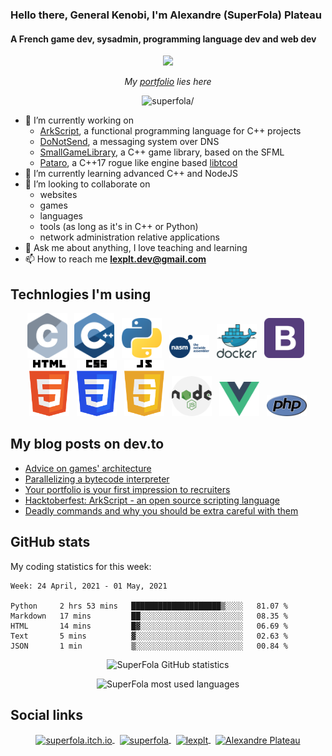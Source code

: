 ### Hello there, General Kenobi, I'm Alexandre (SuperFola) Plateau
#### A French game dev, sysadmin, programming language dev and web dev

<p align="center">
    <a href="https://superfola.github.io/"><img src=/cross_process-0.5-circle.gif width="192px" /></a>
</p>
<p align="center">
    <i>My <a href="https://superfola.github.io/">portfolio</a> lies here</i>
</p>

<p align="center">
    <img src=https://komarev.com/ghpvc/?username=superfola&color=blueviolet&style=flat-square alt=superfola/>
</p>

<p>
    <ul>
        <li>🔭 I’m currently working on
            <ul>
                <li><a href=https://github.com/ArkScript-lang/Ark>ArkScript</a>, a functional programming language for C++ projects</li>
                <li><a href=https://github.com/SuperFola/DoNotSend>DoNotSend</a>, a messaging system over DNS</li>
                <li><a href=https://github.com/SuperFola/SmallGameLibrary>SmallGameLibrary</a>, a C++ game library, based on the SFML</li>
                <li><a href=https://github.com/SuperFola/Pataro>Pataro</a>, a C++17 rogue like engine based <a href=https://github.com/libtcod/libtcod>libtcod</a></li>
            </ul>
        </li>
        <li>🌱 I’m currently learning advanced C++ and NodeJS</li>
        <li>👯 I’m looking to collaborate on
            <ul>
                <li>websites</li>
                <li>games</li>
                <li>languages</li>
                <li>tools (as long as it's in C++ or Python)</li>
                <li>network administration relative applications</li>
            </ul>
        </li>
        <li>💬 Ask me about anything, I love teaching and learning</li>
        <li>📫 How to reach me <strong><a href=mailto:lexplt.dev@gmail.com>lexplt.dev@gmail.com</a></strong></li>
    </ul>
</p>

## Technlogies I'm using
<p align="center">
    <img width="64px" src="images/c-lang.png" />&nbsp;&nbsp;
    <img width="64px" src="images/cpp-lang.png" />&nbsp;&nbsp;
    <img width="64px" src="images/python-lang.png" />&nbsp;&nbsp;
    <img width="64px" src="images/nasm-lang.png" />&nbsp;&nbsp;
    <img width="64px" src="images/docker.png" />&nbsp;&nbsp;
    <img width="64px" src="images/bootstrap.png" />&nbsp;&nbsp;
    <img width="64px" src="images/html-lang.png" />&nbsp;&nbsp;
    <img width="64px" src="images/css-lang.png" />&nbsp;&nbsp;
    <img width="64px" src="images/js-lang.png" />&nbsp;&nbsp;
    <img width="64px" src="images/nodejs.png" />&nbsp;&nbsp;
    <img width="64px" src="images/vuejs.png" />&nbsp;&nbsp;
    <img width="64px" src="images/php-lang.png" />
</p>

## My blog posts on dev.to
<!-- BLOG-POST-LIST:START -->
- [Advice on games' architecture](https://dev.to/superfola/advices-on-games-architecture-2ej7)
- [Parallelizing a bytecode interpreter](https://dev.to/superfola/parallelizing-a-bytecode-interpreter-58m8)
- [Your portfolio is your first impression to recruiters](https://dev.to/superfola/your-portfolio-is-your-first-impression-4p9o)
- [Hacktoberfest: ArkScript - an open source scripting language](https://dev.to/superfola/hacktoberfest-arkscript-an-open-source-scripting-language-kb)
- [Deadly commands and why you should be extra careful with them](https://dev.to/superfola/deadly-commands-and-why-you-should-be-extra-careful-with-them-mkp)
<!-- BLOG-POST-LIST:END -->

## GitHub stats

My coding statistics for this week:
<!--START_SECTION:waka-->
```text
Week: 24 April, 2021 - 01 May, 2021

Python     2 hrs 53 mins   ████████████████████▒░░░░   81.07 % 
Markdown   17 mins         ██░░░░░░░░░░░░░░░░░░░░░░░   08.35 % 
HTML       14 mins         █▓░░░░░░░░░░░░░░░░░░░░░░░   06.69 % 
Text       5 mins          ▓░░░░░░░░░░░░░░░░░░░░░░░░   02.63 % 
JSON       1 min           ▒░░░░░░░░░░░░░░░░░░░░░░░░   00.84 % 
```
<!--END_SECTION:waka-->
<p align="center">
    <img src=https://github-readme-stats-superfola.vercel.app/api?username=SuperFola&show_icons=true&count_private=true&theme=synthwave&include_all_commits=true alt="SuperFola GitHub statistics" />
</p>
<p align="center">
    <img src=https://github-readme-stats-superfola.vercel.app/api/top-langs/?username=SuperFola&layout=compact alt="SuperFola most used languages" />
</p>

## Social links
<p align="center">
    <a href=https://superfola.github.io target="blank">
        <img align="center" src=https://cdn.jsdelivr.net/npm/simple-icons@3.0.1/icons/itch-dot-io.svg alt="superfola.itch.io" height="48px" />
    </a>
    &nbsp;
    <a href=https://dev.to/superfola target="blank">
        <img align="center" src=https://cdn.jsdelivr.net/npm/simple-icons@3.0.1/icons/dev-dot-to.svg alt="superfola" height="48px" />
    </a>
    &nbsp;
    <a href=https://twitter.com/lexplt target="blank">
        <img align="center" src=https://cdn.jsdelivr.net/npm/simple-icons@3.0.1/icons/twitter.svg alt="lexplt" height="48px" />
    </a>
    &nbsp;
    <a href=https://www.linkedin.com/in/alexandre-plateau-12f target="blank">
        <img align="center" src=https://cdn.jsdelivr.net/npm/simple-icons@3.0.1/icons/linkedin.svg alt="Alexandre Plateau" height="48px" />
    </a>
</p>
